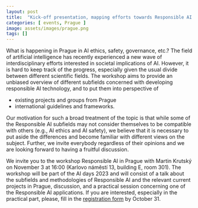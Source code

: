 ```yaml
---
layout: post
title:  "Kick-off presentation, mapping efforts towards Responsible AI in Prague."
categories: [ events, Prague ]
image: assets/images/prague.png
tags: []
---
```


What is happening in Prague in AI ethics, safety, governance, etc.? The field of artificial intelligence has recently experienced a new wave of interdisciplinary efforts interested in societal implications of AI. However, it is hard to keep track of the progress, especially given the usual divide between different scientific fields. The workshop aims to provide an unbiased overview of different subfields concerned with developing responsible AI technology, and to put them into perspective of
- existing projects and groups from Prague
- international guidelines and frameworks.

Our motivation for such a broad treatment of the topic is that while some of the Responsible AI subfields may not consider themselves to be compatible with others (e.g., AI ethics and AI safety), we believe that it is necessary to put aside the differences and become familiar with different views on the subject. Further, we invite everybody regardless of their opinions and we are looking forward to having a fruitful discussion.

We invite you to the workshop Responsible AI in Prague with Martin Krutský on November 3 at 16:00 (Karlovo náměstí 13, building E, room 301). The workshop will be part of the AI days 2023 and will consist of a talk about the subfields and methodologies of Responsible AI and the relevant current projects in Prague, discussion, and a practical session concerning one of the Responsible AI applications. If you are interested, especially in the practical part, please, fill in the [registration form](https://forms.gle/uwKDipGQ2SdCgLSo7) by October 31.

